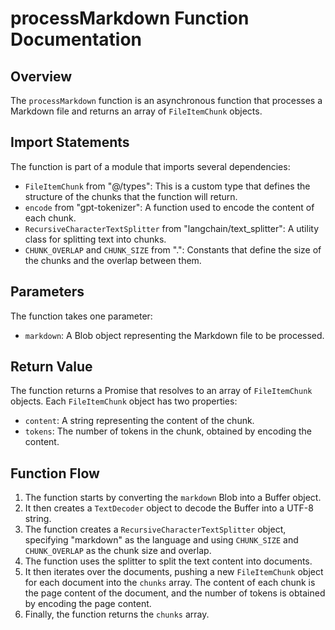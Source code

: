 # processMarkdown Function Documentation

## Overview

The `processMarkdown` function is an asynchronous function that processes a Markdown file and returns an array of `FileItemChunk` objects.

## Import Statements

The function is part of a module that imports several dependencies:

- `FileItemChunk` from "@/types": This is a custom type that defines the structure of the chunks that the function will return.
- `encode` from "gpt-tokenizer": A function used to encode the content of each chunk.
- `RecursiveCharacterTextSplitter` from "langchain/text_splitter": A utility class for splitting text into chunks.
- `CHUNK_OVERLAP` and `CHUNK_SIZE` from ".": Constants that define the size of the chunks and the overlap between them.

## Parameters

The function takes one parameter:

- `markdown`: A Blob object representing the Markdown file to be processed.

## Return Value

The function returns a Promise that resolves to an array of `FileItemChunk` objects. Each `FileItemChunk` object has two properties:

- `content`: A string representing the content of the chunk.
- `tokens`: The number of tokens in the chunk, obtained by encoding the content.

## Function Flow

1. The function starts by converting the `markdown` Blob into a Buffer object.
2. It then creates a `TextDecoder` object to decode the Buffer into a UTF-8 string.
3. The function creates a `RecursiveCharacterTextSplitter` object, specifying "markdown" as the language and using `CHUNK_SIZE` and `CHUNK_OVERLAP` as the chunk size and overlap.
4. The function uses the splitter to split the text content into documents.
5. It then iterates over the documents, pushing a new `FileItemChunk` object for each document into the `chunks` array. The content of each chunk is the page content of the document, and the number of tokens is obtained by encoding the page content.
6. Finally, the function returns the `chunks` array.